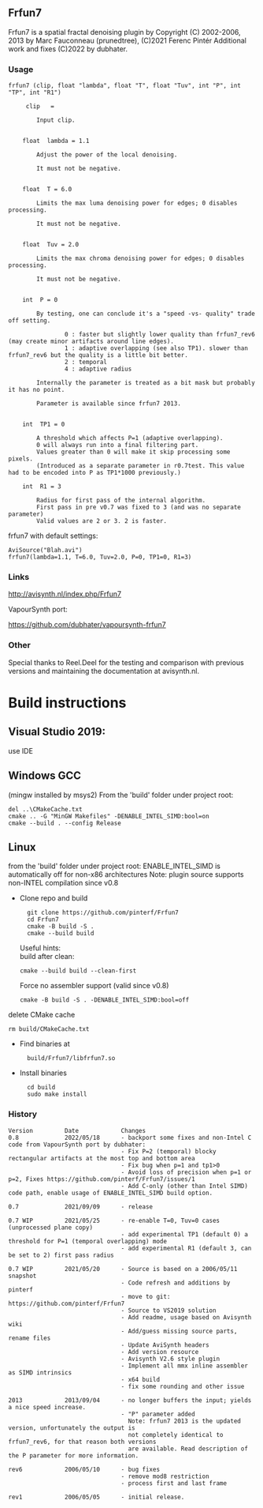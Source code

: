 ## Frfun7 ##

Frfun7 is a spatial fractal denoising plugin by 
Copyright (C) 2002-2006, 2013 by Marc Fauconneau (prunedtree), (C)2021 Ferenc Pintér
Additional work and fixes (C)2022 by dubhater.

### Usage
```
frfun7 (clip, float "lambda", float "T", float "Tuv", int "P", int "TP", int "R1")
```
         clip   =
    
            Input clip. 


        float  lambda = 1.1
    
            Adjust the power of the local denoising.
            
            It must not be negative.


        float  T = 6.0
    
            Limits the max luma denoising power for edges; 0 disables processing. 
            
            It must not be negative.


        float  Tuv = 2.0
    
            Limits the max chroma denoising power for edges; 0 disables processing. 
            
            It must not be negative.


        int  P = 0
    
            By testing, one can conclude it's a "speed -vs- quality" trade off setting. 
    
                    0 : faster but slightly lower quality than frfun7_rev6 (may create minor artifacts around line edges).
                    1 : adaptive overlapping (see also TP1). slower than frfun7_rev6 but the quality is a little bit better.
                    2 : temporal
                    4 : adaptive radius
    
            Internally the parameter is treated as a bit mask but probably it has no point.
    
            Parameter is available since frfun7 2013.


        int  TP1 = 0
    
            A threshold which affects P=1 (adaptive overlapping).
            0 will always run into a final filtering part.
            Values greater than 0 will make it skip processing some pixels.
            (Introduced as a separate parameter in r0.7test. This value had to be encoded into P as TP1*1000 previously.)

        int  R1 = 3
    
            Radius for first pass of the internal algorithm.
            First pass in pre v0.7 was fixed to 3 (and was no separate parameter)
            Valid values are 2 or 3. 2 is faster.

  frfun7 with default settings:

  ```
  AviSource("Blah.avi")
  frfun7(lambda=1.1, T=6.0, Tuv=2.0, P=0, TP1=0, R1=3)
  ```

### Links

http://avisynth.nl/index.php/Frfun7

VapourSynth port:

https://github.com/dubhater/vapoursynth-frfun7

### Other

Special thanks to Reel.Deel for the testing and comparison with previous versions and maintaining the documentation at avisynth.nl.


Build instructions
==================
## Visual Studio 2019: 

use IDE

## Windows GCC

(mingw installed by msys2)
From the 'build' folder under project root:

```
del ..\CMakeCache.txt
cmake .. -G "MinGW Makefiles" -DENABLE_INTEL_SIMD:bool=on
cmake --build . --config Release 
```

## Linux

from the 'build' folder under project root:
ENABLE_INTEL_SIMD is automatically off for non-x86 architectures
Note: plugin source supports non-INTEL compilation since v0.8

* Clone repo and build
  
        git clone https://github.com/pinterf/Frfun7
        cd Frfun7
        cmake -B build -S .
        cmake --build build

  Useful hints:        
   build after clean:

      cmake --build build --clean-first

   Force no assembler support (valid since v0.8)
  
      cmake -B build -S . -DENABLE_INTEL_SIMD:bool=off
  

 delete CMake cache

    rm build/CMakeCache.txt

* Find binaries at
  
        build/Frfun7/libfrfun7.so

* Install binaries

        cd build
        sudo make install

### History
```
Version         Date            Changes
0.8             2022/05/18      - backport some fixes and non-Intel C code from VapourSynth port by dubhater:
                                - Fix P=2 (temporal) blocky rectangular artifacts at the most top and bottom area
                                - Fix bug when p=1 and tp1>0
                                - Avoid loss of precision when p=1 or p=2, Fixes https://github.com/pinterf/Frfun7/issues/1
                                - Add C-only (other than Intel SIMD) code path, enable usage of ENABLE_INTEL_SIMD build option.

0.7             2021/09/09      - release

0.7 WIP         2021/05/25      - re-enable T=0, Tuv=0 cases (unprocessed plane copy)
                                - add experimental TP1 (default 0) a threshold for P=1 (temporal overlapping) mode
                                - add experimental R1 (default 3, can be set to 2) first pass radius

0.7 WIP         2021/05/20      - Source is based on a 2006/05/11 snapshot 
                                - Code refresh and additions by pinterf
                                - move to git: https://github.com/pinterf/Frfun7
                                - Source to VS2019 solution
                                - Add readme, usage based on Avisynth wiki
                                - Add/guess missing source parts, rename files
                                - Update AviSynth headers
                                - Add version resource
                                - Avisynth V2.6 style plugin
                                - Implement all mmx inline assembler as SIMD intrinsics
                                - x64 build
                                - fix some rounding and other issue

2013            2013/09/04      - no longer buffers the input; yields a nice speed increase.
                                - "P" parameter added
                                  Note: frfun7 2013 is the updated version, unfortunately the output is 
                                  not completely identical to frfun7_rev6, for that reason both versions
                                  are available. Read description of the P parameter for more information. 

rev6            2006/05/10      - bug fixes
                                - remove mod8 restriction
                                - process first and last frame

rev1            2006/05/05      - initial release. 

```

